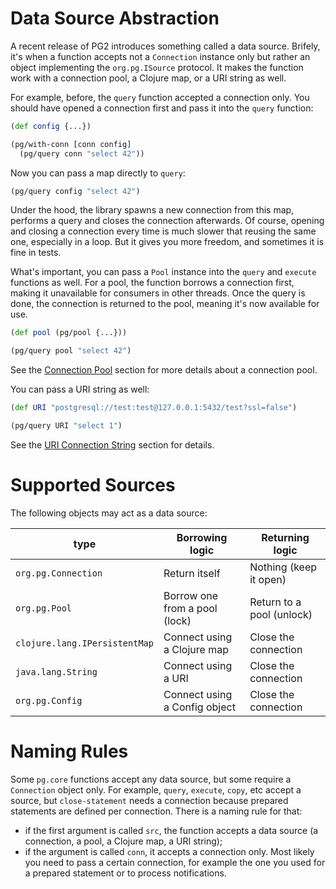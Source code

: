 # Data Source Abstraction

A recent release of PG2 introduces something called a data source. Brifely, it's
when a function accepts not a `Connection` instance only but rather an object
implementing the `org.pg.ISource` protocol. It makes the function work with a
connection pool, a Clojure map, or a URI string as well.

For example, before, the `query` function accepted a connection only. You should
have opened a connection first and pass it into the `query` function:

~~~clojure
(def config {...})

(pg/with-conn [conn config]
  (pg/query conn "select 42"))
~~~

Now you can pass a map directly to `query`:

~~~clojure
(pg/query config "select 42")
~~~

Under the hood, the library spawns a new connection from this map, performs a
query and closes the connection afterwards. Of course, opening and closing a
connection every time is much slower that reusing the same one, especially in a
loop. But it gives you more freedom, and sometimes it is fine in tests.

What's important, you can pass a `Pool` instance into the `query` and `execute`
functions as well. For a pool, the function borrows a connection first, making
it unavailable for consumers in other threads. Once the query is done, the
connection is returned to the pool, meaning it's now available for use.

~~~clojure
(def pool (pg/pool {...}))

(pg/query pool "select 42")
~~~

See the [Connection Pool](/docs/pool.md) section for more details about a
connection pool.

You can pass a URI string as well:

~~~clojure
(def URI "postgresql://test:test@127.0.0.1:5432/test?ssl=false")

(pg/query URI "select 1")
~~~

See the [URI Connection String](/docs/connection-uri.md) section for details.

# Supported Sources

The following objects may act as a data source:

| type                          | Borrowing logic               | Returning logic           |
|-------------------------------|-------------------------------|---------------------------|
| `org.pg.Connection`           | Return itself                 | Nothing (keep it open)    |
| `org.pg.Pool`                 | Borrow one from a pool (lock) | Return to a pool (unlock) |
| `clojure.lang.IPersistentMap` | Connect using a Clojure map   | Close the connection      |
| `java.lang.String`            | Connect using a URI           | Close the connection      |
| `org.pg.Config`               | Connect using a Config object | Close the connection      |

# Naming Rules

Some `pg.core` functions accept any data source, but some require a `Connection`
object only. For example, `query`, `execute`, `copy`, etc accept a source, but
`close-statement` needs a connection because prepared statements are defined per
connection. There is a naming rule for that:

- if the first argument is called `src`, the function accepts a data source (a
  connection, a pool, a Clojure map, a URI string);
- if the argument is called `conn`, it accepts a connection only. Most likely
  you need to pass a certain connection, for example the one you used for a
  prepared statement or to process notifications.
